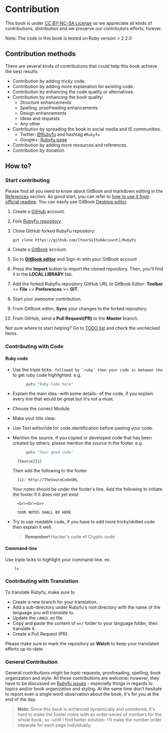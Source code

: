 # Contribution

This book is under [CC BY-NC-SA License](https://creativecommons.org/licenses/by-nc-sa/3.0/) so we appreciate all kinds of contributions, distribution and we preserve our contributors efforts, forever.

Note: The code in this book is tested on Ruby version &gt; 2.2.0

## Contribution methods

There are several kinds of contributions that could help this book achieve the best results:

* Contribution by adding tricky code.
* Contribution by adding more explanation for existing code.
* Contribution by enhancing the code quality or alternatives.
* Contribution by enhancing the book quality:
  * Structure enhancements
  * Spelling, proofreading enhancements
  * Design enhancements
  * Ideas and requests
  * Any other
* Contribution by spreading the book in social media and IS communities.
  * Twitter: [@Rubyfu](https://twitter.com/Rubyfu) and hashtag `#Rubyfu`
  * Google+: [Rubyfu page](https://plus.google.com/114358908164154763697)
* Contribution by adding more resources and references.
* Contribution by donation.

## How to?

### Start contributing

Please find all you need to know about GitBook and markdown editing in the [References](references.md) section. As good start, you can refer to [how to use it from official readme](https://github.com/GitbookIO/gitbook). You can easily use GitBook [Desktop editor](https://www.gitbook.com/editor).

1. Create a [GitHub](https://github.com) account.
2. Fork [RubyFu repository](https://github.com/rubyfu/RubyFu).
3. Clone GitHub forked RubyFu repository:

   `git clone https://github.com/[YourGithubAccount]/RubyFu`

4. Create a [GitBook](http://gitbook.com) account.
5. Go to [**GitBook editor**](https://www.gitbook.com/editor) and Sign-in with your GitBook account
6. Press the **Import** button to import the cloned repository. Then, you'll find it in the **LOCAL LIBRARY** tab.
7. Add the forked RubyFu repository GitHub URL to GitBook Editor: **Toolbar** &gt;&gt; **File** &gt;&gt; **Preferences** &gt;&gt; **GIT**.
8. Start your awesome contribution.
9. From GitBook editor, **Sync** your changes to the forked repository.
10. From GitHub, send a **Pull Request\(PR\)** to the **Master** branch.

Not sure where to start helping? Go to [TODO list](contributors/todo.md) and check the unchecked items.

### Contributing with Code

#### Ruby code

* Use the triple ticks ```````````  followed by `ruby` then your code in between the ```````````  to get ruby code highlighted. e.g.

  ```ruby
        puts "Ruby Code here"
  ```

* Explain the main idea -with some details- of the code, if you explain every line that would be great but it's not a must.
* Choose the correct Module.
* Make your title clear.
* Use Text editor/ide for code identification before pasting your code.
* Mention the source, if you copied or developed code that has been created by others; please mention the source in the footer. e.g.

  ```ruby
        puts "Your good code"
  ```

  ```text
    [Source][1]
  ```

  Then add the following to the footer

  ```text
    [1]: http://TheSouceCodeURL
  ```

  Your notes should be under the footer's line. Add the following to initiate the footer if it does not yet exist

  ```text
    <br><br><br>
    ---
    YOUR NOTES SHALL BE HERE
  ```

* Try to use readable code, if you have to add more tricky/skilled code then explain it well.

  > **Remember!** Hacker's code **=!** Cryptic code

#### Command-line

Use triple ticks to highlight your command-line. ex.

```text
    ls
```

### Contributing with Translation

To translate Rubyfu, make sure to

* Create a new branch for your translation. 
* Add a sub-directory under Rubyfu's root directory with the name of the language you will translate to. 
* Update the `LANGS.md` file 
* Copy and paste the content of `en/` folder to your language folder, then translate it.
* Create a Pull Request \(PR\).

Please make sure to mark the repository as **Watch** to keep your translated efforts up-to-date.

### General Contribution

General contributions might be topic requests, proofreading, spelling, book organization and style. All these contributions are welcome; however, they have to be discussed on [Rubyfu issues](https://github.com/rubyfu/RubyFu/issues) - especially things in regards to topics and/or book organization and styling. At the same time don't hesitate to report even a single word observation about the book, it's for you at the end of the day.

> **Note:** Since this book is enhanced dynamically and unordered, it's hard to make the footer notes with an order-series of numbers for the whole book, so -until I find better solution- I'll make the number order separate for each page individually.

